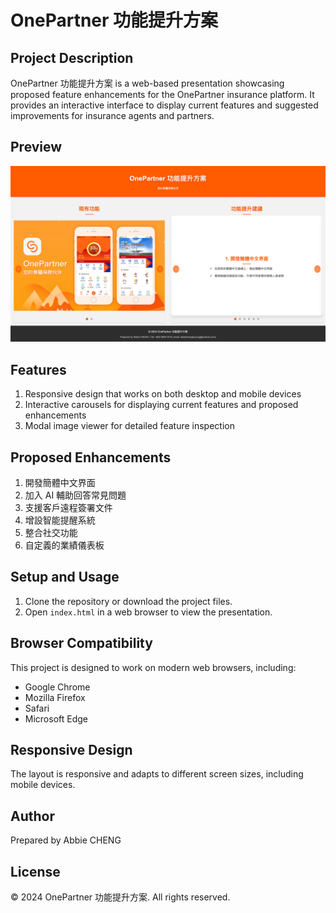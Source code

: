 # OnePartner 功能提升方案

## Project Description

OnePartner 功能提升方案 is a web-based presentation showcasing proposed feature enhancements for the OnePartner insurance platform. It provides an interactive interface to display current features and suggested improvements for insurance agents and partners.

## Preview

![OnePartner 功能提升方案 Preview](/Preview.png)

## Features

1. Responsive design that works on both desktop and mobile devices
2. Interactive carousels for displaying current features and proposed enhancements
3. Modal image viewer for detailed feature inspection

## Proposed Enhancements

1. 開發簡體中文界面
2. 加入 AI 輔助回答常見問題
3. 支援客戶遠程簽署文件
4. 增設智能提醒系統
5. 整合社交功能
6. 自定義的業績儀表板

## Setup and Usage

1. Clone the repository or download the project files.
2. Open `index.html` in a web browser to view the presentation.

## Browser Compatibility

This project is designed to work on modern web browsers, including:

- Google Chrome
- Mozilla Firefox
- Safari
- Microsoft Edge

## Responsive Design

The layout is responsive and adapts to different screen sizes, including mobile devices.

## Author

Prepared by Abbie CHENG

## License

© 2024 OnePartner 功能提升方案. All rights reserved.
